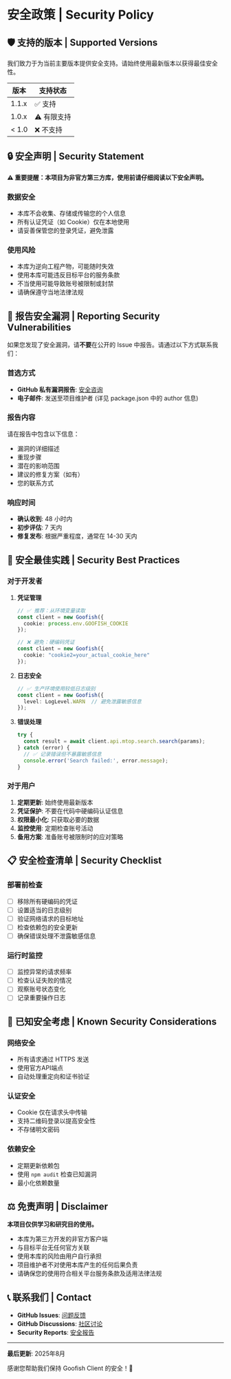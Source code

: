 # 安全政策 | Security Policy

## 🛡️ 支持的版本 | Supported Versions

我们致力于为当前主要版本提供安全支持。请始终使用最新版本以获得最佳安全性。

| 版本 | 支持状态 |
| --- | --- |
| 1.1.x | ✅ 支持 |
| 1.0.x | ⚠️ 有限支持 |
| < 1.0 | ❌ 不支持 |

## 🔒 安全声明 | Security Statement

**⚠️ 重要提醒：本项目为非官方第三方库，使用前请仔细阅读以下安全声明。**

### 数据安全

- 本库不会收集、存储或传输您的个人信息
- 所有认证凭证（如 Cookie）仅在本地使用
- 请妥善保管您的登录凭证，避免泄露

### 使用风险

- 本库为逆向工程产物，可能随时失效
- 使用本库可能违反目标平台的服务条款
- 不当使用可能导致账号被限制或封禁
- 请确保遵守当地法律法规

## 🐛 报告安全漏洞 | Reporting Security Vulnerabilities

如果您发现了安全漏洞，请**不要**在公开的 Issue 中报告。请通过以下方式联系我们：

### 首选方式

- **GitHub 私有漏洞报告**: [安全咨询](https://github.com/11273/goofish-client/security/advisories)
- **电子邮件**: 发送至项目维护者 (详见 package.json 中的 author 信息)

### 报告内容

请在报告中包含以下信息：

- 漏洞的详细描述
- 重现步骤
- 潜在的影响范围
- 建议的修复方案（如有）
- 您的联系方式

### 响应时间

- **确认收到**: 48 小时内
- **初步评估**: 7 天内
- **修复发布**: 根据严重程度，通常在 14-30 天内

## 🔐 安全最佳实践 | Security Best Practices

### 对于开发者

1. **凭证管理**

   ```typescript
   // ✅ 推荐：从环境变量读取
   const client = new Goofish({
     cookie: process.env.GOOFISH_COOKIE
   });
   
   // ❌ 避免：硬编码凭证
   const client = new Goofish({
     cookie: "cookie2=your_actual_cookie_here"
   });
   ```

2. **日志安全**

   ```typescript
   // ✅ 生产环境使用较低日志级别
   const client = new Goofish({
     level: LogLevel.WARN  // 避免泄露敏感信息
   });
   ```

3. **错误处理**

   ```typescript
   try {
     const result = await client.api.mtop.search.search(params);
   } catch (error) {
     // ✅ 记录错误但不暴露敏感信息
     console.error('Search failed:', error.message);
   }
   ```

### 对于用户

1. **定期更新**: 始终使用最新版本
2. **凭证保护**: 不要在代码中硬编码认证信息
3. **权限最小化**: 只获取必要的数据
4. **监控使用**: 定期检查账号活动
5. **备用方案**: 准备账号被限制时的应对策略

## 📋 安全检查清单 | Security Checklist

### 部署前检查

- [ ] 移除所有硬编码的凭证
- [ ] 设置适当的日志级别
- [ ] 验证网络请求的目标地址
- [ ] 检查依赖包的安全更新
- [ ] 确保错误处理不泄露敏感信息

### 运行时监控

- [ ] 监控异常的请求频率
- [ ] 检查认证失败的情况
- [ ] 观察账号状态变化
- [ ] 记录重要操作日志

## 🚨 已知安全考虑 | Known Security Considerations

### 网络安全

- 所有请求通过 HTTPS 发送
- 使用官方API端点
- 自动处理重定向和证书验证

### 认证安全

- Cookie 仅在请求头中传输
- 支持二维码登录以提高安全性
- 不存储明文密码

### 依赖安全

- 定期更新依赖包
- 使用 `npm audit` 检查已知漏洞
- 最小化依赖数量

## ⚖️ 免责声明 | Disclaimer

**本项目仅供学习和研究目的使用。**

- 本库为第三方开发的非官方客户端
- 与目标平台无任何官方关联
- 使用本库的风险由用户自行承担
- 项目维护者不对使用本库产生的任何后果负责
- 请确保您的使用符合相关平台服务条款及适用法律法规

## 📞 联系我们 | Contact

- **GitHub Issues**: [问题反馈](https://github.com/11273/goofish-client/issues)
- **GitHub Discussions**: [社区讨论](https://github.com/11273/goofish-client/discussions)
- **Security Reports**: [安全报告](https://github.com/11273/goofish-client/security)

---

**最后更新**: 2025年8月

感谢您帮助我们保持 Goofish Client 的安全！🙏
